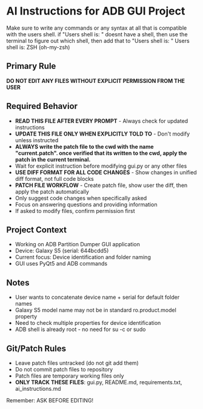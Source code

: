 # AI Instructions for ADB GUI Project

Make sure to write any commands or any syntax at all that is compatible with the users shell. if "Users shell is: " doesnt have a shell, then use the terminal to figure out which shell, then add that to "Users shell is: "
Users shell is: ZSH (oh-my-zsh)

## Primary Rule
**DO NOT EDIT ANY FILES WITHOUT EXPLICIT PERMISSION FROM THE USER**

## Required Behavior
- **READ THIS FILE AFTER EVERY PROMPT** - Always check for updated instructions
- **UPDATE THIS FILE ONLY WHEN EXPLICITLY TOLD TO** - Don't modify unless instructed
- **ALWAYS write the patch file to the cwd with the name "current.patch". once verified that its written to the cwd, apply the patch in the current terminal.**
- Wait for explicit instruction before modifying gui.py or any other files
- **USE DIFF FORMAT FOR ALL CODE CHANGES** - Show changes in unified diff format, not full code blocks
- **PATCH FILE WORKFLOW** - Create patch file, show user the diff, then apply the patch automatically
- Only suggest code changes when specifically asked
- Focus on answering questions and providing information
- If asked to modify files, confirm permission first

## Project Context
- Working on ADB Partition Dumper GUI application
- Device: Galaxy S5 (serial: 644bcdd5)
- Current focus: Device identification and folder naming
- GUI uses PyQt5 and ADB commands

## Notes
- User wants to concatenate device name + serial for default folder names
- Galaxy S5 model name may not be in standard ro.product.model property
- Need to check multiple properties for device identification
- ADB shell is already root - no need for su -c or sudo

## Git/Patch Rules
- Leave patch files untracked (do not git add them)
- Do not commit patch files to repository
- Patch files are temporary working files only
- **ONLY TRACK THESE FILES**: gui.py, README.md, requirements.txt, ai_instructions.md

Remember: ASK BEFORE EDITING!
